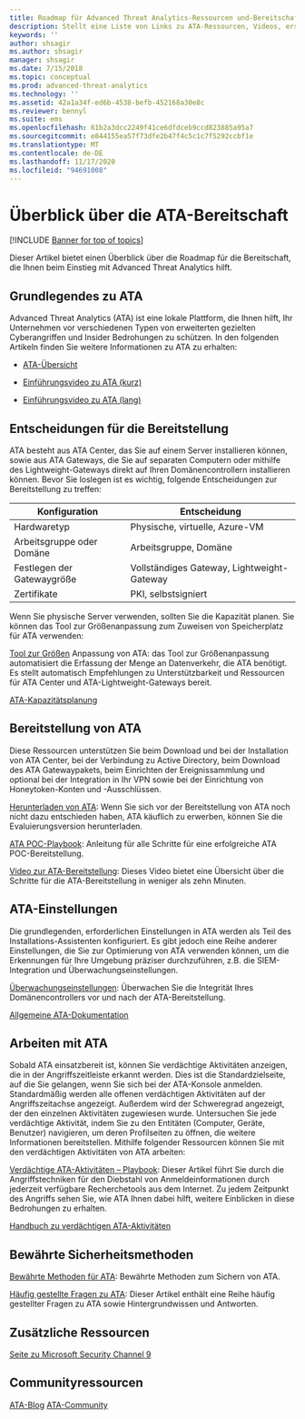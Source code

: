 ```yaml
---
title: Roadmap für Advanced Threat Analytics-Ressourcen und-Bereitschaft
description: Stellt eine Liste von Links zu ATA-Ressourcen, Videos, ersten Schritten sowie zur Bereitstellung und zum Überblick für die Bereitschaft bereit.
keywords: ''
author: shsagir
ms.author: shsagir
manager: shsagir
ms.date: 7/15/2018
ms.topic: conceptual
ms.prod: advanced-threat-analytics
ms.technology: ''
ms.assetid: 42a1a34f-ed6b-4538-befb-452168a30e8c
ms.reviewer: bennyl
ms.suite: ems
ms.openlocfilehash: 61b2a3dcc2249f41ce6dfdceb9ccd823885a95a7
ms.sourcegitcommit: e844155ea57f73dfe2b47f4c5c1c7f5292ccbf1e
ms.translationtype: MT
ms.contentlocale: de-DE
ms.lasthandoff: 11/17/2020
ms.locfileid: "94691008"
---
```

# <a name="ata-readiness-roadmap"></a>Überblick über die ATA-Bereitschaft

[!INCLUDE [Banner for top of topics](includes/banner.md)]

Dieser Artikel bietet einen Überblick über die Roadmap für die Bereitschaft, die Ihnen beim Einstieg mit Advanced Threat Analytics hilft.

## <a name="understanding-ata"></a>Grundlegendes zu ATA

Advanced Threat Analytics (ATA) ist eine lokale Plattform, die Ihnen hilft, Ihr Unternehmen vor verschiedenen Typen von erweiterten gezielten Cyberangriffen und Insider Bedrohungen zu schützen. In den folgenden Artikeln finden Sie weitere Informationen zu ATA zu erhalten:

- [ATA-Übersicht](what-is-ata.md)

- [Einführungsvideo zu ATA (kurz)](https://aka.ms/ATAShort)

- [Einführungsvideo zu ATA (lang)](https://aka.ms/ATAVideo)

## <a name="deployment-decisions"></a>Entscheidungen für die Bereitstellung

ATA besteht aus ATA Center, das Sie auf einem Server installieren können, sowie aus ATA Gateways, die Sie auf separaten Computern oder mithilfe des Lightweight-Gateways direkt auf Ihren Domänencontrollern installieren können. Bevor Sie loslegen ist es wichtig, folgende Entscheidungen zur Bereitstellung zu treffen:

|Konfiguration | Entscheidung |
|----|----|
|Hardwaretyp|Physische, virtuelle, Azure-VM|
|Arbeitsgruppe oder Domäne|Arbeitsgruppe, Domäne|
|Festlegen der Gatewaygröße|Vollständiges Gateway, Lightweight-Gateway|
|Zertifikate|PKI, selbstsigniert|

Wenn Sie physische Server verwenden, sollten Sie die Kapazität planen. Sie können das Tool zur Größenanpassung zum Zuweisen von Speicherplatz für ATA verwenden:

[Tool zur Größen](ata-capacity-planning.md) Anpassung von ATA: das Tool zur Größenanpassung automatisiert die Erfassung der Menge an Datenverkehr, die ATA benötigt. Es stellt automatisch Empfehlungen zu Unterstützbarkeit und Ressourcen für ATA Center und ATA-Lightweight-Gateways bereit.

[ATA-Kapazitätsplanung](ata-capacity-planning.md)

## <a name="deploy-ata"></a>Bereitstellung von ATA

Diese Ressourcen unterstützen Sie beim Download und bei der Installation von ATA Center, bei der Verbindung zu Active Directory, beim Download des ATA Gatewaypakets, beim Einrichten der Ereignissammlung und optional bei der Integration in Ihr VPN sowie bei der Einrichtung von Honeytoken-Konten und -Ausschlüssen.

[Herunterladen von ATA](https://aka.ms/ataeval): Wenn Sie sich vor der Bereitstellung von ATA noch nicht dazu entschieden haben, ATA käuflich zu erwerben, können Sie die Evaluierungsversion herunterladen.

[ATA POC-Playbook](https://aka.ms/atapoc): Anleitung für alle Schritte für eine erfolgreiche ATA POC-Bereitstellung.

[Video zur ATA-Bereitstellung](https://channel9.msdn.com/Shows/Microsoft-Security/Overview-of-ATA-Deployment-in-10-Minutes): Dieses Video bietet eine Übersicht über die Schritte für die ATA-Bereitstellung in weniger als zehn Minuten.

## <a name="ata-settings"></a>ATA-Einstellungen

Die grundlegenden, erforderlichen Einstellungen in ATA werden als Teil des Installations-Assistenten konfiguriert. Es gibt jedoch eine Reihe anderer Einstellungen, die Sie zur Optimierung von ATA verwenden können, um die Erkennungen für Ihre Umgebung präziser durchzuführen, z.B. die SIEM-Integration und Überwachungseinstellungen.

[Überwachungseinstellungen](https://aka.ms/ataauditingblog): Überwachen Sie die Integrität Ihres Domänencontrollers vor und nach der ATA-Bereitstellung.

[Allgemeine ATA-Dokumentation](index.yml)

## <a name="work-with-ata"></a>Arbeiten mit ATA

Sobald ATA einsatzbereit ist, können Sie verdächtige Aktivitäten anzeigen, die in der Angriffszeitleiste erkannt werden. Dies ist die Standardzielseite, auf die Sie gelangen, wenn Sie sich bei der ATA-Konsole anmelden. Standardmäßig werden alle offenen verdächtigen Aktivitäten auf der Angriffszeitachse angezeigt. Außerdem wird der Schweregrad angezeigt, der den einzelnen Aktivitäten zugewiesen wurde. Untersuchen Sie jede verdächtige Aktivität, indem Sie zu den Entitäten (Computer, Geräte, Benutzer) navigieren, um deren Profilseiten zu öffnen, die weitere Informationen bereitstellen. Mithilfe folgender Ressourcen können Sie mit den verdächtigen Aktivitäten von ATA arbeiten:

[Verdächtige ATA-Aktivitäten – Playbook](https://aka.ms/ataplaybook): Dieser Artikel führt Sie durch die Angriffstechniken für den Diebstahl von Anmeldeinformationen durch jederzeit verfügbare Recherchetools aus dem Internet. Zu jedem Zeitpunkt des Angriffs sehen Sie, wie ATA Ihnen dabei hilft, weitere Einblicken in diese Bedrohungen zu erhalten.

[Handbuch zu verdächtigen ATA-Aktivitäten](suspicious-activity-guide.md)

## <a name="security-best-practices"></a>Bewährte Sicherheitsmethoden

[Bewährte Methoden für ATA](https://aka.ms/atasecbestpractices): Bewährte Methoden zum Sichern von ATA.

[Häufig gestellte Fragen zu ATA](ata-technical-faq.md): Dieser Artikel enthält eine Reihe häufig gestellter Fragen zu ATA sowie Hintergrundwissen und Antworten.

## <a name="additional-resources"></a>Zusätzliche Ressourcen

[Seite zu Microsoft Security Channel 9](https://channel9.msdn.com/Shows/Microsoft-Security/)

## <a name="community-resources"></a>Communityressourcen

[ATA-Blog](https://aka.ms/ATABlog) 
 [ATA-Community](https://aka.ms/ATACommunity)